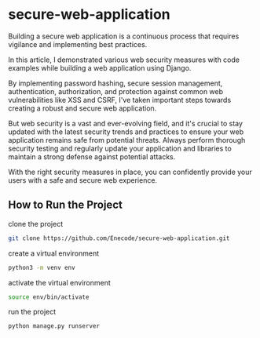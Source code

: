 # secure-web-application

Building a secure web application is a continuous process that requires vigilance and implementing best practices.

In this article, I demonstrated various web security measures with code examples while building a web application using Django.

By implementing password hashing, secure session management, authentication, authorization, and protection against common web vulnerabilities like XSS and CSRF, I've taken important steps towards creating a robust and secure web application.

But web security is a vast and ever-evolving field, and it's crucial to stay updated with the latest security trends and practices to ensure your web application remains safe from potential threats. Always perform thorough security testing and regularly update your application and libraries to maintain a strong defense against potential attacks.

With the right security measures in place, you can confidently provide your users with a safe and secure web experience.

## How to Run the Project

clone the project

```bash
git clone https://github.com/Enecode/secure-web-application.git
```

create a virtual environment

```bash
python3 -m venv env
```

activate the virtual environment

```bash
source env/bin/activate
```

run the project

```bash
python manage.py runserver
```
